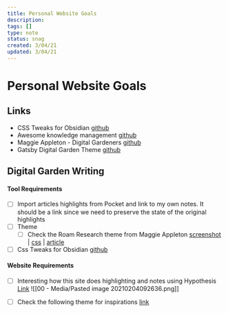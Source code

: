 ```yaml
---
title: Personal Website Goals
description: 
tags: []
type: note
status: snag
created: 3/04/21
updated: 3/04/21
---
```


# Personal Website Goals

## Links
- CSS Tweaks for Obsidian [github](https://github.com/kmaasrud/awesome-obsidian#collapsing-sidebar)
- Awesome knowledge management [github](https://github.com/brettkromkamp/awesome-knowledge-management)
- Maggie Appleton - Digital Gardeners [github](https://github.com/MaggieAppleton/digital-gardeners)
- Gatsby Digital Garden Theme [github](https://github.com/mathieudutour/gatsby-digital-garden/)

## Digital Garden Writing 

#### Tool Requirements
- [ ] Import articles highlights from Pocket and link to my own notes. It should be a link since we need to preserve the state of the original highlights
- [ ]  Theme
	- [ ]  Check the Roam Research theme from Maggie Appleton [screenshot](https://github.com/theianjones/roam-research-themes/blob/master/images/mappletons_screenshot_1.png)  |  [css](https://github.com/theianjones/roam-research-themes/blob/master/leyendecker.css)  |  [article](https://maggieappleton.com/paintingroam)
- [ ]  Css Tweaks for Obsidian [github](https://github.com/kmaasrud/awesome-obsidian#collapsing-sidebar)

#### Website Requirements
- [ ] Interesting how this site does highlighting and notes using Hypothesis [Link](https://tomcritchlow.com/2019/02/17/building-digital-garden/) ![[00 - Media/Pasted image 20210204092636.png]]
- [ ] Check the following theme for inspirations [link](https://themeforest.net/item/flexiblog-react-gatsby-blog-template/27538998 )


